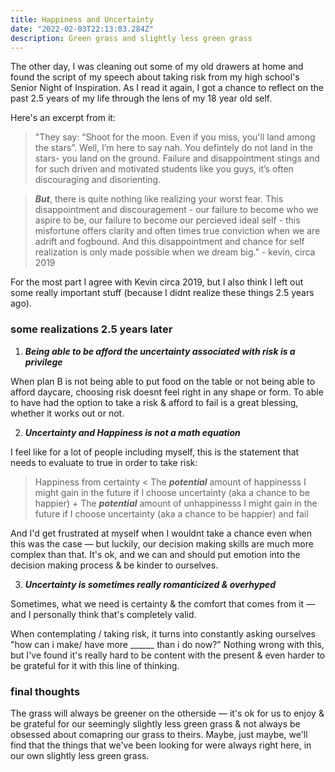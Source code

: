 ```yaml
---
title: Happiness and Uncertainty
date: "2022-02-03T22:13:03.284Z"
description: Green grass and slightly less green grass
---
```


The other day, I was cleaning out some of my old drawers at home and found the script of my speech about taking risk from my high school's Senior Night of Inspiration. As I read it again, I got a chance to reflect on the past 2.5 years of my life through the lens of my 18 year old self. 

Here's an excerpt from it:  

> "They say: “Shoot for the moon. Even if you miss, you'll land among the stars”. Well, I’m here to say nah. You defintely do not land in the stars- you land on the ground. Failure and disappointment stings and for such driven and motivated students like you guys, it’s often discouraging and disorienting. 

> ***But***, there is quite nothing like realizing your worst fear. This disappointment and discouragement - our failure to become who we aspire to be, our failure to become our percieved ideal self - this misfortune offers clarity and often times true conviction when we are adrift and fogbound. And this disappointment and chance for self realization is only made possible when we dream big." - kevin, circa 2019


For the most part I agree with Kevin circa 2019, but I also think I left out some really important stuff (because I didnt realize these things 2.5 years ago).

### some realizations 2.5 years later

1. ***Being able to be afford the uncertainty associated with risk is a privilege***

When plan B is not being able to put food on the table or not being able to afford daycare, choosing risk doesnt feel right in any shape or form. To able to have had the option to take a risk & afford to fail is a great blessing, whether it works out or not. 

2. ***Uncertainty and Happiness is not a math equation***

I feel like for a lot of people including myself, this is the statement that needs to evaluate to true in order to take risk: 

> Happiness from certainty < The ***potential*** amount of happinesss I might gain in the future if I choose uncertainty (aka a chance to be happier) + The ***potential*** amount of unhappinesss I might gain in the future if I choose uncertainty (aka a chance to be happier) and fail

And I'd get frustrated at myself when I wouldnt take a chance even when this was the case — but luckily, our decision making skills are much more complex than that. It's ok, and we can and should put emotion into the decision making process & be kinder to ourselves.

3. ***Uncertainty is sometimes really romanticized & overhyped***

Sometimes, what we need is certainty & the comfort that comes from it — and I personally think that's completely valid. 

When contemplating / taking risk, it turns into constantly asking ourselves "how can i make/ have more ______ than i do now?" Nothing wrong with this, but I've found it's really hard to be content with the present & even harder to be grateful for it with this line of thinking. 


### final thoughts

The grass will always be greener on the otherside — it's ok for us to enjoy & be grateful for our seemingly slightly less green grass & not always be obsessed about comapring our grass to theirs. Maybe, just maybe, we'll find that the things that we've been looking for were always right here, in our own slightly less green grass.
